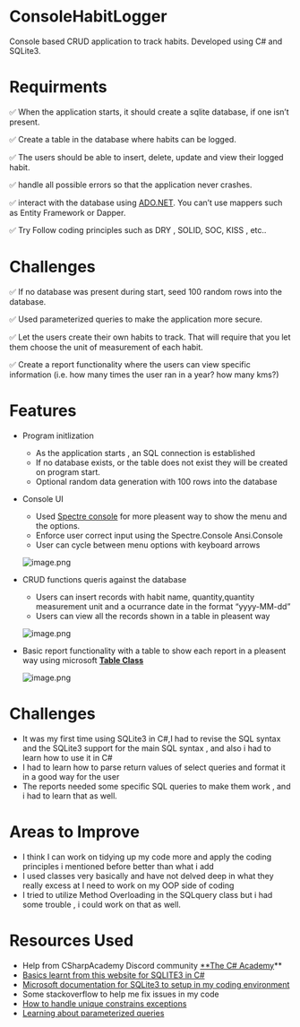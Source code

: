# **ConsoleHabitLogger**

Console based CRUD application to track habits. Developed using C# and SQLite3.

# Requirments

✅ When the application starts, it should create a sqlite database, if one isn’t present.

✅ Create a table in the database where habits can be logged.

✅ The users should be able to insert, delete, update and view their logged habit.

✅ handle all possible errors so that the application never crashes.

✅ interact with the database using [ADO.NET](http://ado.net/). You can’t use mappers such as Entity Framework or    Dapper.

✅ Try Follow coding principles such as DRY , SOLID, SOC, KISS , etc..

# Challenges

✅ If no database was present during start, seed 100 random rows into the database.

✅ Used parameterized queries to make the application more secure.

✅ Let the users create their own habits to track. That will require that you let them choose the unit of measurement of each habit.

✅ Create a report functionality where the users can view specific information (i.e. how many times the user ran in a year? how many kms?)

# Features

- Program initlization
    - As the application starts , an SQL connection is established
    - If no database exists, or the table does not exist they will be created on program start.
    - Optional random data generation with 100 rows into the database
- Console UI
    - Used [Spectre console](https://spectreconsole.net/) for more pleasent way to show the menu and the options.
    - Enforce user correct input using the Spectre.Console Ansi.Console
    - User can cycle between menu options with keyboard arrows
    
    ![image.png](https://prod-files-secure.s3.us-west-2.amazonaws.com/19e6b90f-c89e-4500-8c83-90fdb6f75e19/2112887c-d5f4-4663-a446-1ecaac139c66/image.png)
    
- CRUD  functions queris against the database
    - Users can insert records with habit name, quantity,quantity measurement unit  and a ocurrance date in the format “yyyy-MM-dd”
    - Users can view all the records shown in a table in pleasent way
    
    ![image.png](https://prod-files-secure.s3.us-west-2.amazonaws.com/19e6b90f-c89e-4500-8c83-90fdb6f75e19/b45b3f4c-31e5-4199-9c55-ae594b99a395/image.png)
    
- Basic report functionality with a table to show each report in a pleasent way using microsoft [**Table Class**](https://learn.microsoft.com/en-us/dotnet/api/system.windows.documents.table?view=windowsdesktop-8.0)
    
    ![image.png](https://prod-files-secure.s3.us-west-2.amazonaws.com/19e6b90f-c89e-4500-8c83-90fdb6f75e19/596871fb-358f-4d97-8d6e-911225d75c34/image.png)
    

# Challenges

- It was my first time using SQLite3 in C#,I had to revise the SQL syntax and the SQLite3 support for the main SQL syntax , and also i had to learn how to use it in C#
- I had to learn how to parse return values of select queries and format it in a good way for the user
- The reports needed some specific SQL queries to make them work , and i had to learn that as well.

# **Areas to Improve**

- I think I can work on tidying up my code more and apply the coding principles i mentioned before better than what i add
- I used classes very basically and have not delved deep in what they really excess at I need to work on my OOP side of coding
- I tried to utilize Method Overloading in the SQLquery class but i had some trouble , i could work on that as well.

# Resources Used

- Help from CSharpAcademy Discord community [**The C# Academy](https://discord.com/invite/aDMDET8ywB)**
- [Basics learnt from this website for SQLITE3 in C#](https://www.sqlitetutorial.net/?s=C%23)
- [Microsoft documentation for SQLite3 to setup in my coding environment](https://learn.microsoft.com/en-us/dotnet/standard/data/sqlite/?tabs=net-cli)
- Some stackoverflow to help me fix issues in my code
- [How to handle unique constrains exceptions](https://enterprisecraftsmanship.com/posts/handling-unique-constraint-violations/)
- [Learning about parameterized queries](https://reintech.io/blog/mastering-parameterized-queries-ado-net)
